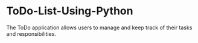 # ToDo-List-Using-Python
The ToDo application allows users to manage and keep track of their tasks and responsibilities. 
